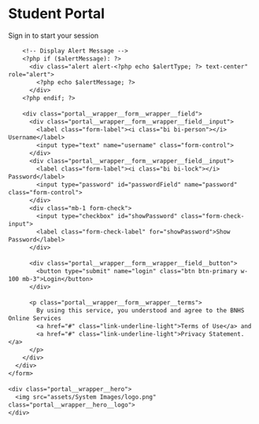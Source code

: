 <?php
session_start();
include('includes/links.php'); 

// Retrieve session message
$alertMessage = $_SESSION['alertMessage'] ?? null;
$alertType = $_SESSION['alertType'] ?? null;

// Clear session message after displaying
unset($_SESSION['alertMessage']);
unset($_SESSION['alertType']);
?>
<!DOCTYPE html>
<html lang="en">
<head>
    <meta charset="UTF-8">
    <meta http-equiv="X-UA-Compatible" content="IE=edge">
    <meta name="viewport" content="width=device-width, initial-scale=1.0">
    <link rel="icon" type="image/x-icon" href="assets/System Images/logo.png">
    <title>Log in | Student Portal</title> 
    <link rel="preconnect" href="https://fonts.googleapis.com">
    <link rel="preconnect" href="https://fonts.gstatic.com" crossorigin>
    <link href="https://fonts.googleapis.com/css2?family=Poppins:wght@500;600;700&display=swap" rel="stylesheet">
    <link rel="stylesheet" href="bower_components/bootstrap/dist/css/bootstrap.min.css">
    <link rel="stylesheet" href="bower_components/Ionicons/css/ionicons.min.css">
    <link rel="stylesheet" href="assets/css/index.css">
    <script src="js/app.js" defer></script>
</head> 
<body>
<div class="portal">
  <div class="portal__wrapper">
    <form action="login/login-code.php" method="POST" class="portal__wrapper__form">
      <div class="portal__wrapper__form__wrapper">
        <div class="portal__wrapper__form__wrapper__title">
          <h1><span>Student</span> Portal</h1>
          <p>Sign in to start your session</p>
        </div>

        <!-- Display Alert Message -->
        <?php if ($alertMessage): ?>
          <div class="alert alert-<?php echo $alertType; ?> text-center" role="alert">
            <?php echo $alertMessage; ?>
          </div>
        <?php endif; ?>

        <div class="portal__wrapper__form__wrapper__field">
          <div class="portal__wrapper__form__wrapper__field__input">
            <label class="form-label"><i class="bi bi-person"></i> Username</label>
            <input type="text" name="username" class="form-control">
          </div>
          <div class="portal__wrapper__form__wrapper__field__input">
            <label class="form-label"><i class="bi bi-lock"></i> Password</label>
            <input type="password" id="passwordField" name="password" class="form-control">
          </div>
          <div class="mb-1 form-check">
            <input type="checkbox" id="showPassword" class="form-check-input">
            <label class="form-check-label" for="showPassword">Show Password</label>
          </div>

          <div class="portal__wrapper__form__wrapper__field__button">
            <button type="submit" name="login" class="btn btn-primary w-100 mb-3">Login</button>
          </div>

          <p class="portal__wrapper__form__wrapper__terms">
            By using this service, you understood and agree to the BNHS Online Services 
            <a href="#" class="link-underline-light">Terms of Use</a> and 
            <a href="#" class="link-underline-light">Privacy Statement.</a>
          </p>
        </div>
      </div>
    </form>

    <div class="portal__wrapper__hero">
      <img src="assets/System Images/logo.png" class="portal__wrapper__hero__logo">
    </div>
  </div>
</div>

<script src="https://stackpath.bootstrapcdn.com/bootstrap/5.3.0/js/bootstrap.bundle.min.js"></script>
<script>
document.getElementById('showPassword').addEventListener('change', function() {
  var passwordField = document.getElementById('passwordField');
  passwordField.type = this.checked ? 'text' : 'password';
});
</script>
</body>
</html>
